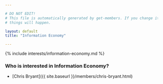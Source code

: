 ```yaml
---

# DO NOT EDIT!
# This file is automatically generated by get-members. If you change it, bad
# things will happen.

layout: default
title: "Information Economy"

---
```


{% include interests/information-economy.md %}

### Who is interested in Information Economy?


* [Chris Bryant]({{ site.baseurl }}/members/chris-bryant.html)
